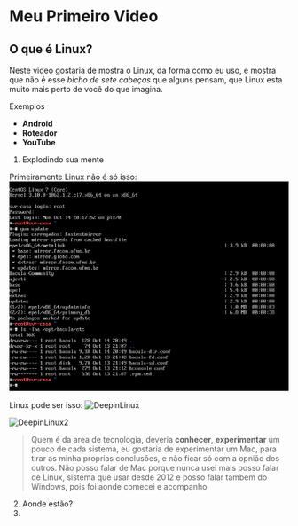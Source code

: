 # Meu Primeiro Video
## O que é Linux?

Neste video gostaria de mostra o Linux, da forma como eu uso, e mostra que não é esse *bicho de sete cabeças* que alguns pensam, que Linux esta muito mais perto de você do que imagina.

Exemplos
- **Android**
- **Roteador**
- **YouTube**

1. Explodindo sua mente

Primeiramente Linux não é só isso:
![Terminal](Imagem/terminal.png "Terminal CentOS")

Linux pode ser isso:
![DeepinLinux](https://www.deepin.org/wp-content/uploads/2016/12/dcc-2.png "Deepin Linux")

![DeepinLinux2](https://www.deepin.org/wp-content/uploads/2016/12/launcher-2.png "Launcher Deepin")

> Quem é da area de tecnologia, deveria **conhecer**, **experimentar** um pouco de cada sistema,
> eu gostaria de experimentar um Mac, para tirar as minha proprias conclusões, e não ficar só com a
> opnião dos outros.
> Não posso falar de Mac porque nunca usei mais posso falar de Linux, sistema que usar desde 2012 e
> posso falar tambem do Windows, pois foi aonde comecei e acompanho 

2. Aonde estão?
3. 

